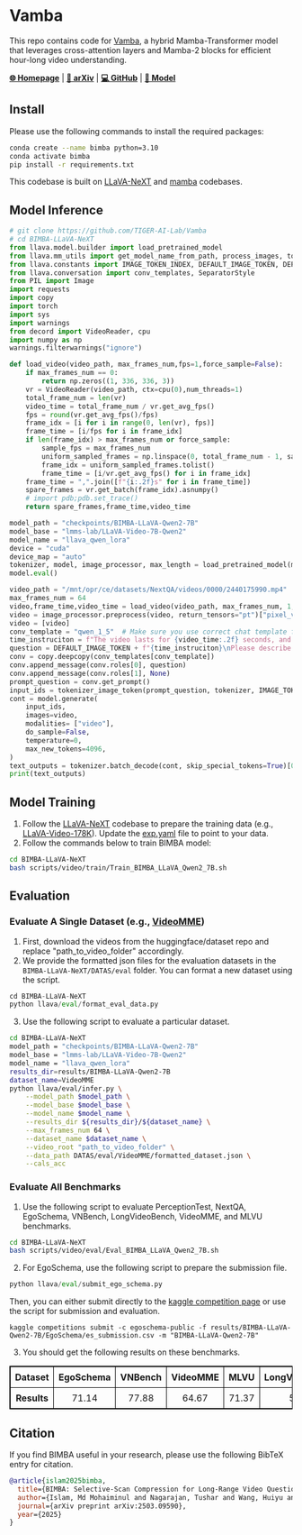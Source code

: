 # Vamba

This repo contains code for [Vamba](https://arxiv.org/abs/TODO), a hybrid Mamba-Transformer model that leverages cross-attention layers and Mamba-2 blocks for efficient hour-long video understanding.

[**🌐 Homepage**](https://sites.google.com/view/bimba-mllm) | [**📖 arXiv**](https://arxiv.org/abs/2503.09590) | [**💻 GitHub**]() | [**🤗 Model**](BIMBA-LLaVA-NeXT/checkpoints/BIMBA-LLaVA-Qwen2-7B)

## Install
Please use the following commands to install the required packages:
```bash
conda create --name bimba python=3.10
conda activate bimba
pip install -r requirements.txt
```
This codebase is built on [LLaVA-NeXT](https://github.com/LLaVA-VL/LLaVA-NeXT) and [mamba](https://github.com/state-spaces/mamba) codebases.
## Model Inference
```python
# git clone https://github.com/TIGER-AI-Lab/Vamba
# cd BIMBA-LLaVA-NeXT
from llava.model.builder import load_pretrained_model
from llava.mm_utils import get_model_name_from_path, process_images, tokenizer_image_token
from llava.constants import IMAGE_TOKEN_INDEX, DEFAULT_IMAGE_TOKEN, DEFAULT_IM_START_TOKEN, DEFAULT_IM_END_TOKEN, IGNORE_INDEX
from llava.conversation import conv_templates, SeparatorStyle
from PIL import Image
import requests
import copy
import torch
import sys
import warnings
from decord import VideoReader, cpu
import numpy as np
warnings.filterwarnings("ignore")

def load_video(video_path, max_frames_num,fps=1,force_sample=False):
    if max_frames_num == 0:
        return np.zeros((1, 336, 336, 3))
    vr = VideoReader(video_path, ctx=cpu(0),num_threads=1)
    total_frame_num = len(vr)
    video_time = total_frame_num / vr.get_avg_fps()
    fps = round(vr.get_avg_fps()/fps)
    frame_idx = [i for i in range(0, len(vr), fps)]
    frame_time = [i/fps for i in frame_idx]
    if len(frame_idx) > max_frames_num or force_sample:
        sample_fps = max_frames_num
        uniform_sampled_frames = np.linspace(0, total_frame_num - 1, sample_fps, dtype=int)
        frame_idx = uniform_sampled_frames.tolist()
        frame_time = [i/vr.get_avg_fps() for i in frame_idx]
    frame_time = ",".join([f"{i:.2f}s" for i in frame_time])
    spare_frames = vr.get_batch(frame_idx).asnumpy()
    # import pdb;pdb.set_trace()
    return spare_frames,frame_time,video_time

model_path = "checkpoints/BIMBA-LLaVA-Qwen2-7B"
model_base = "lmms-lab/LLaVA-Video-7B-Qwen2"
model_name = "llava_qwen_lora"
device = "cuda"
device_map = "auto"
tokenizer, model, image_processor, max_length = load_pretrained_model(model_path = model_path, model_base = model_base, model_name = model_name, torch_dtype="bfloat16", device_map=device_map,attn_implementation=None)
model.eval()

video_path = "/mnt/opr/ce/datasets/NextQA/videos/0000/2440175990.mp4"
max_frames_num = 64
video,frame_time,video_time = load_video(video_path, max_frames_num, 1, force_sample=True)
video = image_processor.preprocess(video, return_tensors="pt")["pixel_values"].cuda().bfloat16()
video = [video]
conv_template = "qwen_1_5"  # Make sure you use correct chat template for different models
time_instruciton = f"The video lasts for {video_time:.2f} seconds, and {len(video[0])} frames are uniformly sampled from it. These frames are located at {frame_time}.Please answer the following questions related to this video."
question = DEFAULT_IMAGE_TOKEN + f"{time_instruciton}\nPlease describe this video in detail."
conv = copy.deepcopy(conv_templates[conv_template])
conv.append_message(conv.roles[0], question)
conv.append_message(conv.roles[1], None)
prompt_question = conv.get_prompt()
input_ids = tokenizer_image_token(prompt_question, tokenizer, IMAGE_TOKEN_INDEX, return_tensors="pt").unsqueeze(0).to(device)
cont = model.generate(
    input_ids,
    images=video,
    modalities= ["video"],
    do_sample=False,
    temperature=0,
    max_new_tokens=4096,
)
text_outputs = tokenizer.batch_decode(cont, skip_special_tokens=True)[0].strip()
print(text_outputs)
```

## Model Training
1. Follow the [LLaVA-NeXT](https://github.com/LLaVA-VL/LLaVA-NeXT/blob/main/docs/LLaVA_Video_1003.md) codebase to prepare the training data (e.g., [LLaVA-Video-178K](https://huggingface.co/datasets/lmms-lab/LLaVA-Video-178K)).
Update the [exp.yaml](BIMBA-LLaVA-NeXT/scripts/video/train/exp.yaml) file to point to your data.
2. Follow the commands below to train BIMBA model:
```bash
cd BIMBA-LLaVA-NeXT
bash scripts/video/train/Train_BIMBA_LLaVA_Qwen2_7B.sh
```

## Evaluation

### Evaluate A Single Dataset (e.g., [VideoMME](https://huggingface.co/datasets/lmms-lab/Video-MME))

1. First, download the videos from the huggingface/dataset repo and replace "path_to_video_folder" accordingly.
2. We provide the formatted json files for the evaluation datasets in the `BIMBA-LLaVA-NeXT/DATAS/eval` folder. You can format a new dataset using the script.  
```python
cd BIMBA-LLaVA-NeXT
python llava/eval/format_eval_data.py
```
3. Use the following script to evaluate a particular dataset.
```bash
cd BIMBA-LLaVA-NeXT
model_path = "checkpoints/BIMBA-LLaVA-Qwen2-7B"
model_base = "lmms-lab/LLaVA-Video-7B-Qwen2"
model_name = "llava_qwen_lora"
results_dir=results/BIMBA-LLaVA-Qwen2-7B
dataset_name=VideoMME
python llava/eval/infer.py \
    --model_path $model_path \
    --model_base $model_base \
    --model_name $model_name \
    --results_dir ${results_dir}/${dataset_name} \
    --max_frames_num 64 \
    --dataset_name $dataset_name \
    --video_root "path_to_video_folder" \
    --data_path DATAS/eval/VideoMME/formatted_dataset.json \
    --cals_acc
```

### Evaluate All Benchmarks

1. Use the following script to evaluate PerceptionTest, NextQA, EgoSchema, VNBench, LongVideoBench, VideoMME, and MLVU  benchmarks.
```bash
cd BIMBA-LLaVA-NeXT
bash scripts/video/eval/Eval_BIMBA_LLaVA_Qwen2_7B.sh
```

2. For EgoSchema, use the following script to prepare the submission file.
```python
python llava/eval/submit_ego_schema.py
```
Then, you can either submit directly to the [kaggle competition page](https://www.kaggle.com/competitions/egoschema-public/overview) or use the script for submission and evaluation.
```
kaggle competitions submit -c egoschema-public -f results/BIMBA-LLaVA-Qwen2-7B/EgoSchema/es_submission.csv -m "BIMBA-LLaVA-Qwen2-7B"
```

3. You should get the following results on these benchmarks.

<!-- |               | EgoSchema | VNBench | VideoMME | MLVU | LongVideoBench | NextQA | PerceptionTest |
|:------------:|:--------:|:------:|:--------:|:----:|:--------------:|:------:|:--------------:|
| **Results**  |   71.14   |  77.88  |   64.67   | 71.37 |     59.46      |  83.73  |      68.51      | -->

<table style="border: 1px solid black; border-collapse: collapse;">
  <tr>
    <th style="border: 1px solid black; padding: 8px;">Dataset</th>
    <th style="border: 1px solid black; padding: 8px;">EgoSchema</th>
    <th style="border: 1px solid black; padding: 8px;">VNBench</th>
    <th style="border: 1px solid black; padding: 8px;">VideoMME</th>
    <th style="border: 1px solid black; padding: 8px;">MLVU</th>
    <th style="border: 1px solid black; padding: 8px;">LongVideoBench</th>
    <th style="border: 1px solid black; padding: 8px;">NextQA</th>
    <th style="border: 1px solid black; padding: 8px;">PerceptionTest</th>
  </tr>
  <tr>
    <th style="border: 1px solid black; padding: 8px;">Results</th>
    <td style="border: 1px solid black; padding: 8px; text-align: center;">71.14</td>
    <td style="border: 1px solid black; padding: 8px; text-align: center;">77.88</td>
    <td style="border: 1px solid black; padding: 8px; text-align: center;">64.67</td>
    <td style="border: 1px solid black; padding: 8px; text-align: center;">71.37</td>
    <td style="border: 1px solid black; padding: 8px; text-align: center;">59.46</td>
    <td style="border: 1px solid black; padding: 8px; text-align: center;">83.73</td>
    <td style="border: 1px solid black; padding: 8px; text-align: center;">68.51</td>
  </tr>
</table>




## Citation
If you find BIMBA useful in your research, please use the following BibTeX entry for citation.
```BibTeX
@article{islam2025bimba,
  title={BIMBA: Selective-Scan Compression for Long-Range Video Question Answering},
  author={Islam, Md Mohaiminul and Nagarajan, Tushar and Wang, Huiyu and Bertasius, Gedas and Torresani, Lorenzo},
  journal={arXiv preprint arXiv:2503.09590},
  year={2025}
}
```